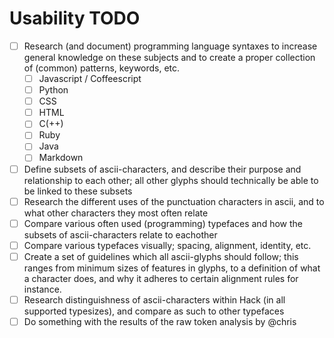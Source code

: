 # Usability TODO

- [ ] Research (and document) programming language syntaxes to increase general knowledge on these subjects and to create a proper collection of (common) patterns, keywords, etc.
  - [ ] Javascript / Coffeescript
  - [ ] Python
  - [ ] CSS
  - [ ] HTML
  - [ ] C(++)
  - [ ] Ruby
  - [ ] Java
  - [ ] Markdown
- [ ] Define subsets of ascii-characters, and describe their purpose and relationship to each other; all other glyphs should technically be able to be linked to these subsets
- [ ] Research the different uses of the punctuation characters in ascii, and to what other characters they most often relate
- [ ] Compare various often used (programming) typefaces and how the subsets of ascii-characters relate to eachother
- [ ] Compare various typefaces visually; spacing, alignment, identity, etc.
- [ ] Create a set of guidelines which all ascii-glyphs should follow; this ranges from minimum sizes of features in glyphs, to a definition of what a character does, and why it adheres to certain alignment rules for instance.
- [ ] Research distinguishness of ascii-characters within Hack (in all supported typesizes), and compare as such to other typefaces
- [ ] Do something with the results of the raw token analysis by @chris
